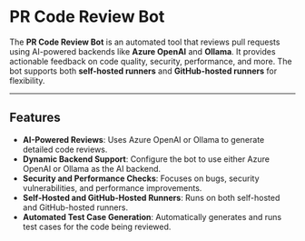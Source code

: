 # PR Code Review Bot

The **PR Code Review Bot** is an automated tool that reviews pull requests using AI-powered backends like **Azure OpenAI** and **Ollama**. It provides actionable feedback on code quality, security, performance, and more. The bot supports both **self-hosted runners** and **GitHub-hosted runners** for flexibility.

---

## Features

- **AI-Powered Reviews**: Uses Azure OpenAI or Ollama to generate detailed code reviews.
- **Dynamic Backend Support**: Configure the bot to use either Azure OpenAI or Ollama as the AI backend.
- **Security and Performance Checks**: Focuses on bugs, security vulnerabilities, and performance improvements.
- **Self-Hosted and GitHub-Hosted Runners**: Runs on both self-hosted and GitHub-hosted runners.
- **Automated Test Case Generation**: Automatically generates and runs test cases for the code being reviewed.
